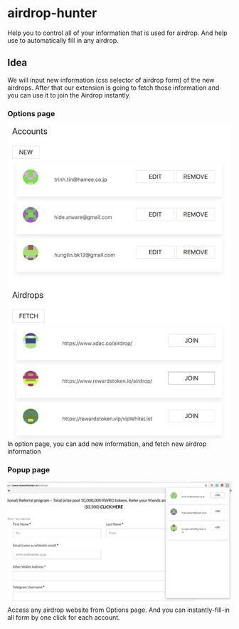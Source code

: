 # airdrop-hunter
Help you to control all of your information that is used for airdrop. 
And help use to automatically fill in any airdrop. 

## Idea
We will input new information (css selector of airdrop form) of the new airdrops.
After that our extension is going to fetch those information and you can use it to join the Airdrop instantly.

### Options page
<div style="text-align:center">
    <img src="resource/options.png" width="500">
</div>
In option page, you can add new information, and fetch new airdrop information

### Popup page

<div style="text-align:center">
    <img src="resource/popup.png" width="600">
</div>
Access any airdrop website from Options page. And you can instantly-fill-in all form by one click for each account.

